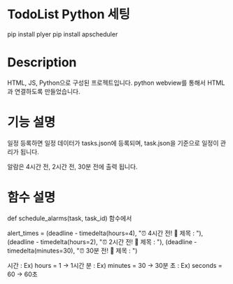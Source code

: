 
# TodoList Python 세팅
pip install plyer
pip install apscheduler

# Description
HTML, JS, Python으로 구성된 프로젝트입니다.
python webview를 통해서 HTML과 연결하도록 만들었습니다. 

# 기능 설명
일정 등록하면 일정 데이터가 tasks.json에 등록되며,
task.json을 기준으로 일정이 관리가 됩니다.

알람은 4시간 전, 2시간 전, 30분 전에 출력 됩니다.

# 함수 설명
def schedule_alarms(task, task_id) 함수에서

alert_times = 
(deadline - timedelta(hours=4), "⏰ 4시간 전! 🚀 제목 : "),
(deadline - timedelta(hours=2), "⏰ 2시간 전! 🚀 제목 : "),
(deadline - timedelta(minutes=30), "⏰ 30분 전! 🚀 제목 : ")

시간 : Ex) hours = 1 -> 1시간 
분 : Ex) minutes = 30 -> 30분
초 : Ex) seconds = 60 -> 60초
